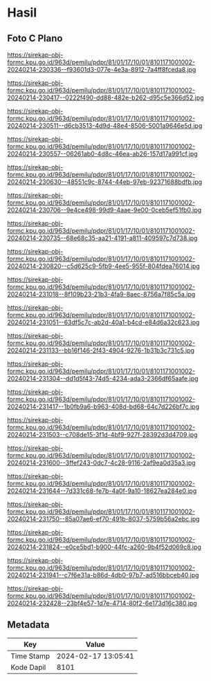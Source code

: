 # Hasil

## Foto C Plano

https://sirekap-obj-formc.kpu.go.id/963d/pemilu/pdpr/81/01/17/10/01/8101171001002-20240214-230336--f93601d3-077e-4e3a-8912-7a4ff8fceda8.jpg

https://sirekap-obj-formc.kpu.go.id/963d/pemilu/pdpr/81/01/17/10/01/8101171001002-20240214-230417--0222f490-dd88-482e-b262-d95c5e366d52.jpg

https://sirekap-obj-formc.kpu.go.id/963d/pemilu/pdpr/81/01/17/10/01/8101171001002-20240214-230511--d6cb3513-4d9d-48e4-8506-5001a9646e5d.jpg

https://sirekap-obj-formc.kpu.go.id/963d/pemilu/pdpr/81/01/17/10/01/8101171001002-20240214-230557--06261ab0-4d8c-46ea-ab26-157d17a991cf.jpg

https://sirekap-obj-formc.kpu.go.id/963d/pemilu/pdpr/81/01/17/10/01/8101171001002-20240214-230630--48551c9c-8744-44eb-97eb-92371688bdfb.jpg

https://sirekap-obj-formc.kpu.go.id/963d/pemilu/pdpr/81/01/17/10/01/8101171001002-20240214-230706--9e4ce498-99d9-4aae-9e00-0ceb5ef51fb0.jpg

https://sirekap-obj-formc.kpu.go.id/963d/pemilu/pdpr/81/01/17/10/01/8101171001002-20240214-230735--68e68c35-aa21-4191-a811-409597c7d738.jpg

https://sirekap-obj-formc.kpu.go.id/963d/pemilu/pdpr/81/01/17/10/01/8101171001002-20240214-230820--c5d625c9-5fb9-4ee5-955f-804fdea76014.jpg

https://sirekap-obj-formc.kpu.go.id/963d/pemilu/pdpr/81/01/17/10/01/8101171001002-20240214-231018--8f109b23-21b3-4fa9-8aec-8756a7f85c5a.jpg

https://sirekap-obj-formc.kpu.go.id/963d/pemilu/pdpr/81/01/17/10/01/8101171001002-20240214-231051--63df5c7c-ab2d-40a1-b4cd-e84d6a32c623.jpg

https://sirekap-obj-formc.kpu.go.id/963d/pemilu/pdpr/81/01/17/10/01/8101171001002-20240214-231133--bb16f146-2f43-4904-9276-1b31b3c731c5.jpg

https://sirekap-obj-formc.kpu.go.id/963d/pemilu/pdpr/81/01/17/10/01/8101171001002-20240214-231304--dd1d5f43-74d5-4234-ada3-2366df65aafe.jpg

https://sirekap-obj-formc.kpu.go.id/963d/pemilu/pdpr/81/01/17/10/01/8101171001002-20240214-231417--1b0fb9a6-b963-408d-bd68-64c7d226bf7c.jpg

https://sirekap-obj-formc.kpu.go.id/963d/pemilu/pdpr/81/01/17/10/01/8101171001002-20240214-231503--c708de15-3f1d-4bf9-927f-28392d3d4709.jpg

https://sirekap-obj-formc.kpu.go.id/963d/pemilu/pdpr/81/01/17/10/01/8101171001002-20240214-231600--3ffef243-0dc7-4c28-9116-2af9ea0d35a3.jpg

https://sirekap-obj-formc.kpu.go.id/963d/pemilu/pdpr/81/01/17/10/01/8101171001002-20240214-231644--7d331c68-fe7b-4a0f-9a10-18627ea284e0.jpg

https://sirekap-obj-formc.kpu.go.id/963d/pemilu/pdpr/81/01/17/10/01/8101171001002-20240214-231750--85a07ae6-ef70-491b-8037-5759b56a2ebc.jpg

https://sirekap-obj-formc.kpu.go.id/963d/pemilu/pdpr/81/01/17/10/01/8101171001002-20240214-231824--e0ce5bd1-b900-44fc-a260-9b4f52d069c8.jpg

https://sirekap-obj-formc.kpu.go.id/963d/pemilu/pdpr/81/01/17/10/01/8101171001002-20240214-231941--c7f6e31a-b86d-4db0-97b7-ad516bbceb40.jpg

https://sirekap-obj-formc.kpu.go.id/963d/pemilu/pdpr/81/01/17/10/01/8101171001002-20240214-232428--23bf4e57-1d7e-4714-80f2-6e173d16c380.jpg


## Metadata

| Key        | Value               |
| ---------- | ------------------- |
| Time Stamp | 2024-02-17 13:05:41 |
| Kode Dapil | 8101                |



